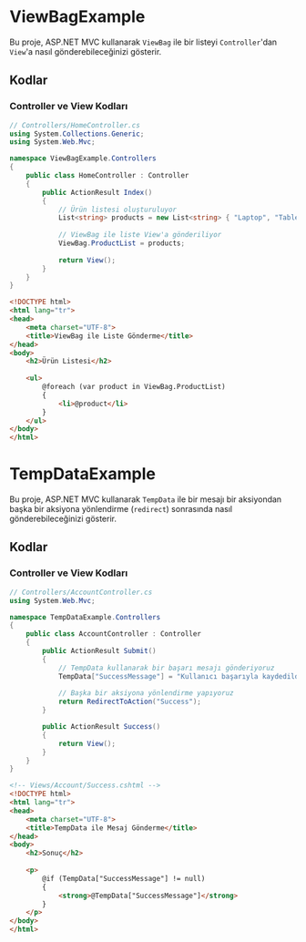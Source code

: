 # ViewBagExample

Bu proje, ASP.NET MVC kullanarak `ViewBag` ile bir listeyi `Controller`'dan `View`'a nasıl gönderebileceğinizi gösterir.

## Kodlar

### Controller ve View Kodları

```csharp
// Controllers/HomeController.cs
using System.Collections.Generic;
using System.Web.Mvc;

namespace ViewBagExample.Controllers
{
    public class HomeController : Controller
    {
        public ActionResult Index()
        {
            // Ürün listesi oluşturuluyor
            List<string> products = new List<string> { "Laptop", "Tablet", "Akıllı Telefon", "Kulaklık", "Klavye" };
            
            // ViewBag ile liste View'a gönderiliyor
            ViewBag.ProductList = products;
            
            return View();
        }
    }
}
```

```html
<!DOCTYPE html>
<html lang="tr">
<head>
    <meta charset="UTF-8">
    <title>ViewBag ile Liste Gönderme</title>
</head>
<body>
    <h2>Ürün Listesi</h2>
    
    <ul>
        @foreach (var product in ViewBag.ProductList)
        {
            <li>@product</li>
        }
    </ul>
</body>
</html>
```
# TempDataExample

Bu proje, ASP.NET MVC kullanarak `TempData` ile bir mesajı bir aksiyondan başka bir aksiyona yönlendirme (`redirect`) sonrasında nasıl gönderebileceğinizi gösterir.

## Kodlar

### Controller ve View Kodları

```csharp
// Controllers/AccountController.cs
using System.Web.Mvc;

namespace TempDataExample.Controllers
{
    public class AccountController : Controller
    {
        public ActionResult Submit()
        {
            // TempData kullanarak bir başarı mesajı gönderiyoruz
            TempData["SuccessMessage"] = "Kullanıcı başarıyla kaydedildi!";
            
            // Başka bir aksiyona yönlendirme yapıyoruz
            return RedirectToAction("Success");
        }

        public ActionResult Success()
        {
            return View();
        }
    }
}
```
```html
<!-- Views/Account/Success.cshtml -->
<!DOCTYPE html>
<html lang="tr">
<head>
    <meta charset="UTF-8">
    <title>TempData ile Mesaj Gönderme</title>
</head>
<body>
    <h2>Sonuç</h2>
    
    <p>
        @if (TempData["SuccessMessage"] != null)
        {
            <strong>@TempData["SuccessMessage"]</strong>
        }
    </p>
</body>
</html>
```

